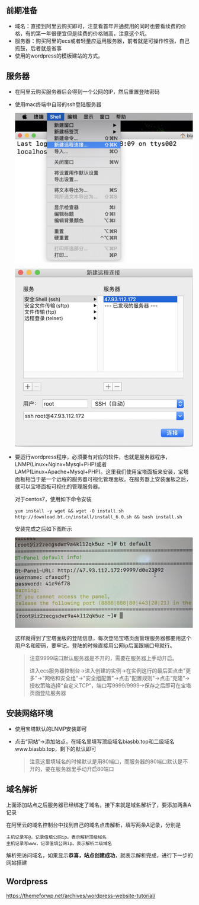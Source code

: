 ## 前期准备

- 域名：直接到阿里云购买即可，注意看首年开通费用的同时也要看续费的价格，有的第一年很便宜但是续费的价格贼高，注意这个坑。
- 服务器：购买阿里的ecs或者轻量应运用服务器，前者就是可操作性强，自己捣鼓，后者就是省事
- 使用的wordpress的模板建站的方式。

## 服务器

- 在阿里云购买服务器后会得到一个公网的IP，然后重置登陆密码

- 使用mac终端中自带的ssh登陆服务器

  ![](image/22.png)

  ![](image/23.png)

- 要运行wordpress程序，必须要有对应的软件，也就是服务器程序，LNMP(Linux+Nginx+Mysql+PHP)或者LAMP(Linux+Apache+Mysql+PHP)。这里我们使用宝塔面板来安装，宝塔面板相当于是一个远程的服务器可视化管理面板。在服务器上安装面板之后，就可以宝塔面板可视化的管理服务器。

  对于centos7，使用如下命令安装

  ```
  yum install -y wget && wget -O install.sh http://download.bt.cn/install/install_6.0.sh && bash install.sh 
  ```

  安装完成之后如下图所示
  
  ![](image/24.png)
  
  这样就得到了宝塔面板的登陆信息，每次登陆宝塔页面管理服务器都要用这个用户名和密码，要牢记。登陆的时候直接用公网ip后面跟端口号就行。
  
  > 注意9999端口默认服务器是不开的，需要在服务器上手动开启。
  >
  > 进入ecs服务器控制台->进入创建的实例->在实例这行的最后面点击"更多"->"网络和安全组"->"安全组配置"->点击"配置规则"->点击“克隆”->授权策略选择“自定义TCP”，端口写9999/9999->保存之后即可在宝塔页面登陆服务器

## 安装网络环境

- 使用宝塔默认的LNMP安装即可

- 点击“网站”->添加站点，在域名里填写顶级域名biasbb.top和二级域名www.biasbb.top，剩下的默认即可

  > 注意这里填域名的时候默认是用80端口，而服务器的80端口默认是不开的，要在服务器里手动开启80端口

## 域名解析

上面添加站点之后服务器已经绑定了域名，接下来就是域名解析了，要添加两条A记录

在阿里云的域名控制台中找到自己的域名点击解析，填写两条A记录，分别是

```
主机记录写@，记录值填公网ip。表示解析顶级域名
主机记录写www，记录值填公网ip。表示解析二级域名
```

解析完访问域名，如果显示**恭喜，站点创建成功**，就表示解析完成，进行下一步的网站搭建

## Wordpress

https://themeforwp.net/archives/wordpress-website-tutorial/